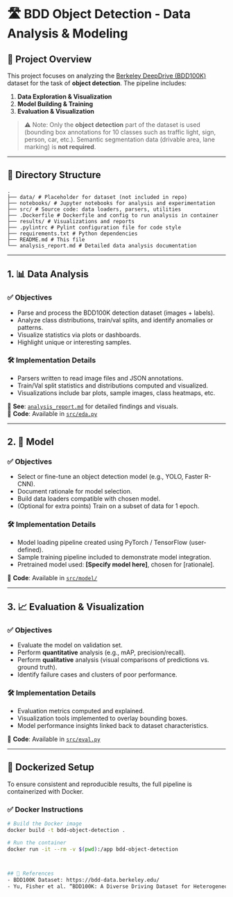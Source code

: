 # 🛣️ BDD Object Detection - Data Analysis & Modeling

## 📌 Project Overview

This project focuses on analyzing the [Berkeley DeepDrive (BDD100K)](https://bdd-data.berkeley.edu/) dataset for the task of **object detection**. The pipeline includes:

1. **Data Exploration & Visualization**
2. **Model Building & Training**
3. **Evaluation & Visualization**

> ⚠️ Note: Only the **object detection** part of the dataset is used (bounding box annotations for 10 classes such as traffic light, sign, person, car, etc.). Semantic segmentation data (drivable area, lane marking) is **not required**.

---

## 📂 Directory Structure

```
.
├── data/ # Placeholder for dataset (not included in repo)
├── notebooks/ # Jupyter notebooks for analysis and experimentation
├── src/ # Source code: data loaders, parsers, utilities
├── .Dockerfile # Dockerfile and config to run analysis in container
├── results/ # Visualizations and reports
├── .pylintrc # Pylint configuration file for code style
├── requirements.txt # Python dependencies
├── README.md # This file
└── analysis_report.md # Detailed data analysis documentation
```


---

## 1. 📊 Data Analysis 

### ✅ Objectives

- Parse and process the BDD100K detection dataset (images + labels).
- Analyze class distributions, train/val splits, and identify anomalies or patterns.
- Visualize statistics via plots or dashboards.
- Highlight unique or interesting samples.

### 🛠️ Implementation Details

- Parsers written to read image files and JSON annotations.
- Train/Val split statistics and distributions computed and visualized.
- Visualizations include bar plots, sample images, class heatmaps, etc.

📄 **See**: [`analysis_report.md`](./analysis_report.md) for detailed findings and visuals.  
📁 **Code**: Available in [`src/eda.py`](./src/eda.py)

---

## 2. 🧠 Model 

### ✅ Objectives

- Select or fine-tune an object detection model (e.g., YOLO, Faster R-CNN).
- Document rationale for model selection.
- Build data loaders compatible with chosen model.
- (Optional for extra points) Train on a subset of data for 1 epoch.

### 🛠️ Implementation Details

- Model loading pipeline created using PyTorch / TensorFlow (user-defined).
- Sample training pipeline included to demonstrate model integration.
- Pretrained model used: **[Specify model here]**, chosen for [rationale].

📁 **Code**: Available in [`src/model/`](./src/model/)

---

## 3. 📈 Evaluation & Visualization 

### ✅ Objectives

- Evaluate the model on validation set.
- Perform **quantitative** analysis (e.g., mAP, precision/recall).
- Perform **qualitative** analysis (visual comparisons of predictions vs. ground truth).
- Identify failure cases and clusters of poor performance.

### 🛠️ Implementation Details

- Evaluation metrics computed and explained.
- Visualization tools implemented to overlay bounding boxes.
- Model performance insights linked back to dataset characteristics.

📁 **Code**: Available in [`src/eval.py`](./src/eval.py)

---

## 🐳 Dockerized Setup

To ensure consistent and reproducible results, the full pipeline is containerized with Docker.

### ✅ Docker Instructions

```bash
# Build the Docker image
docker build -t bdd-object-detection .

# Run the container
docker run -it --rm -v $(pwd):/app bdd-object-detection



## 🔗 References
- BDD100K Dataset: https://bdd-data.berkeley.edu/
- Yu, Fisher et al. “BDD100K: A Diverse Driving Dataset for Heterogeneous Multitask Learning,” CVPR 2020.

